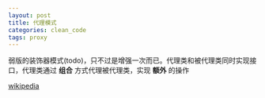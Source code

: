 ```yaml
---
layout: post
title: 代理模式
categories: clean_code
tags: proxy
---
```


弱版的装饰器模式(todo)，只不过是增强一次而已。代理类和被代理类同时实现接口，代理类通过    **组合** 方式代理被代理类，实现   **额外**  的操作

[wikipedia](https://en.wikipedia.org/wiki/Proxy_pattern)
